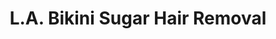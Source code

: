 ---
title: "L.A. Bikini Sugar Hair Removal"
url: /baton-rouge/l-a-bikini-sugar-hair-removal/
shop: hairdresser
---